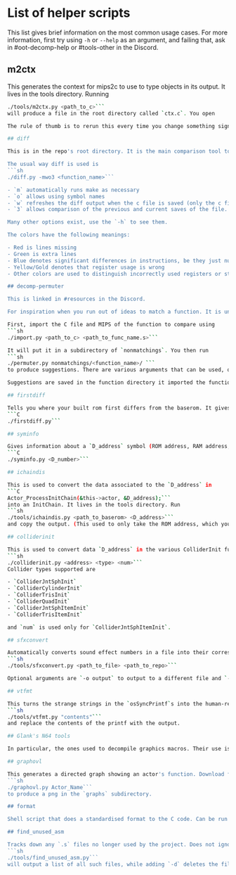 # List of helper scripts

This list gives brief information on the most common usage cases. For more information, first try using `-h` or `--help` as an argument, and failing that, ask in #oot-decomp-help or #tools-other in the Discord.

## m2ctx

This generates the context for mips2c to use to type objects in its output. It lives in the tools directory. Running
```sh
./tools/m2ctx.py <path_to_c>```
will produce a file in the root directory called `ctx.c`. You open 

The rule of thumb is to rerun this every time you change something significant to other functions, like the struct in the header or a function prototype, and probably after every function, at least at first. As with most other things on this project, you will develop intuition for when this is required.

## diff

This is in the repo's root directory. It is the main comparison tool to check your C code generates the right MIPS.

The usual way diff is used is
```sh
./diff.py -mwo3 <function_name>```

- `m` automatically runs make as necessary
- `o` allows using symbol names
- `w` refreshes the diff output when the c file is saved (only the c file, not the header)
- `3` allows comparison of the previous and current saves of the file.

Many other options exist, use the `-h` to see them.

The colors have the following meanings:

- Red is lines missing
- Green is extra lines
- Blue denotes significant differences in instructions, be they just numerical ones, or whole instructions
- Yellow/Gold denotes that register usage is wrong
- Other colors are used to distinguish incorrectly used registers or stack variables, to make it easy to follow where they are used.

## decomp-permuter

This is linked in #resources in the Discord.

For inspiration when you run out of ideas to match a function. It is unlikely to match it completely by itself, but if you can't see from the MIPS or your code where you have issues, it will often tell you where to start looking.

First, import the C file and MIPS of the function to compare using
```sh
./import.py <path_to_c> <path_to_func_name.s>```

It will put it in a subdirectory of `nonmatchings`. You then run
```sh
./permuter.py nonmatchings/<function_name>/ ```
to produce suggestions. There are various arguments that can be used, of which the most important initially is `-j`: `-jN` tells it to use `N` CPU threads.

Suggestions are saved in the function directory it imported the function into.

## firstdiff

Tells you where your built rom first differs from the baserom. It gives you a memory address that you can use to do, e.g. a binary diff, and also tries too find what function or data this address is in. Run with 
```C
./firstdiff.py```

## syminfo

Gives information about a `D_address` symbol (ROM address, RAM address, file). Run
```C
./syminfo.py <D_number>```

## ichaindis

This is used to convert the data associated to the `D_address` in
```C
Actor_ProcessInitChain(&this->actor, &D_address);```
into an InitChain. It lives in the tools directory. Run
```sh
./tools/ichaindis.py <path_to_baserom> <D_address>```
and copy the output. (This used to only take the ROM address, which you would need to get from `syminfo.py`. Now you can just give it the RAM address, or even the raw `D_address`.)

## colliderinit

This is used to convert data `D_address` in the various ColliderInit functions into the format of a collider. It lives in `tools/overlayhelpers`. Because there are different types of collider, you need to give it the type of collider as well. This does not need the baserom path, but automatically assumes it knows where it is, so you have to run it from `tools/overlayhelpers`. You also have to give it the `<address>` without the leading `D_`.
```sh
./colliderinit.py <address> <type> <num>```
Collider types supported are

- `ColliderJntSphInit`
- `ColliderCylinderInit`
- `ColliderTrisInit`
- `ColliderQuadInit`
- `ColliderJntSphItemInit`
- `ColliderTrisItemInit`

and `num` is used only for `ColliderJntSphItemInit`.

## sfxconvert

Automatically converts sound effect numbers in a file into their corresponding `#defines`, taking into account if `SFX_FLAG` is used. Run on a specific C file,
```sh
./tools/sfxconvert.py <path_to_file> <path_to_repo>```

Optional arguments are `-o output` to output to a different file and `-v` to give verbose output (i.e. tell you what changes it has made).

## vtfmt

This turns the strange strings in the `osSyncPrintf`s into the human-readable equivalent instructions. Copy the contents, including the quotation marks, and run
```sh
./tools/vtfmt.py "contents"```
and replace the contents of the printf with the output.

## Glank's N64 tools

In particular, the ones used to decompile graphics macros. Their use is discussed in the section on decompiling Draw functions.

## graphovl

This generates a directed graph showing an actor's function. Download from [here](), put it in the root directory of the project, and run
```sh
./graphovl.py Actor_Name```
to produce a png in the `graphs` subdirectory.

## format

Shell script that does a standardised format to the C code. Can be run on a file, a directory, or the whole codebase. Run this before you submit a PR.

## find_unused_asm

Tracks down any `.s` files no longer used by the project. Does not ignore comments, so you have to actually remove any `#pragma` lines for it to consider the file unused.
```sh
./tools/find_unused_asm.py```
will output a list of all such files, while adding `-d` deletes the files.